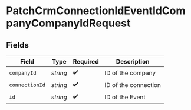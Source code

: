 # PatchCrmConnectionIdEventIdCompanyCompanyIdRequest


## Fields

| Field                | Type                 | Required             | Description          |
| -------------------- | -------------------- | -------------------- | -------------------- |
| `companyId`          | *string*             | :heavy_check_mark:   | ID of the company    |
| `connectionId`       | *string*             | :heavy_check_mark:   | ID of the connection |
| `id`                 | *string*             | :heavy_check_mark:   | ID of the Event      |
